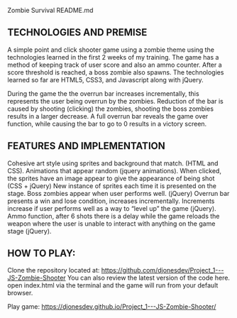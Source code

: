 Zombie Survival README.md 

## TECHNOLOGIES AND PREMISE

A simple point and click shooter game using a zombie theme using the technologies learned in the first 2 weeks of my training. 
The game has a method of keeping track of user score and also an ammo counter. 
After a score threshold is reached, a boss zombie also spawns. 
The technologies learned so far are HTML5, CSS3, and Javascript along with jQuery.

During the game the the overrun bar increases incrementally, this represents the user being overrun by the zombies. Reduction of the bar is caused by shooting (clicking) the zombies, shooting the boss zombies results in a larger decrease. A full overrun bar reveals the game over function, while causing the bar to go to 0 results in a victory screen. 


## FEATURES AND IMPLEMENTATION 

Cohesive art style using sprites and background that match. (HTML and CSS).
Animations that appear random (jquery animations). 
When clicked, the sprites have an image appear to give the appearance of being shot (CSS + jQuery)
New instance of sprites each time it is presented on the stage. 
Boss zombies appear when user performs well. (jQuery)
Overrun bar presents a win and lose condition, increases incrementally. Increments increase if user performs well as a way to “level up” the game (jQuery).
Ammo function, after 6 shots there is a delay while the game reloads the weapon where the user is unable to interact with anything on the game stage (jQuery).


## HOW TO PLAY:

Clone the repository located at:  https://github.com/djonesdev/Project_1---JS-Zombie-Shooter
You can also review the latest version of the code here. 
open index.html via the terminal and the game will run from your default browser. 

Play game: https://djonesdev.github.io/Project_1---JS-Zombie-Shooter/
 